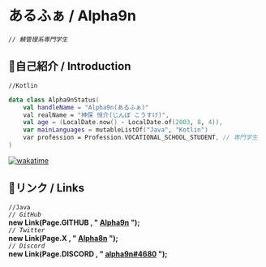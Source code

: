 #  あるふぁ / Alpha9n

*`// 鯖管理系専門学生`*  

## 🔷自己紹介 / Introduction
`//Kotlin`
```kotlin
data class Alpha9nStatus(
    val handleName = "Alpha9n(あるふぁ)"
    val realName = "神保 恒介(じんぼ こうすけ)",
    val age = (LocalDate.now() - LocalDate.of(2003, 8, 4)),
    var mainLanguages = mutableListOf("Java", "Kotlin")
    var profession = Profession.VOCATIONAL_SCHOOL_STUDENT, // 専門学生
)
```
[![wakatime](https://wakatime.com/badge/user/67e37f65-b3fd-43f9-9bdd-ad6486cabfc8.svg)](https://wakatime.com/@67e37f65-b3fd-43f9-9bdd-ad6486cabfc8)

## 🔗リンク / Links

`//Java`  
*`// GitHub`*  
**new Link(Page.GITHUB , " [Alpha9n](https://github.com/Alpha9n) ");**  
*`// Twitter`*  
**new Link(Page.X , " [Alpha8n](https://twitter.com/Alpha8n) ");**  
*`// Discord`*  
**new Link(Page.DISCORD , " [alpha9n#4680](https://discord.gg/user/alpha9n) ");**  
